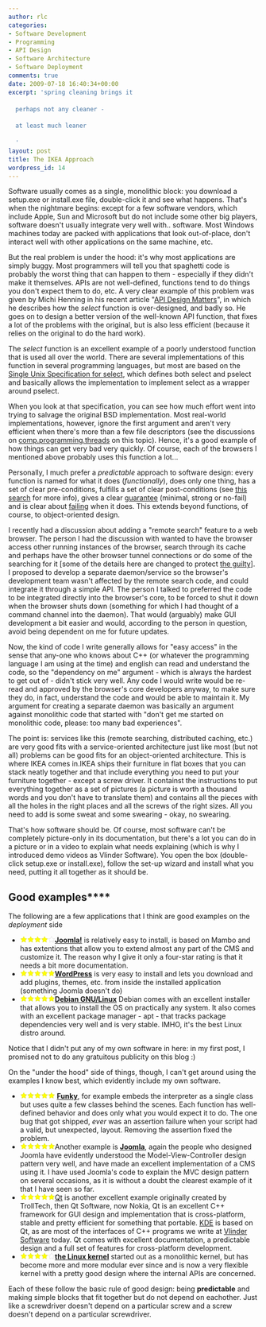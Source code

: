 ```yaml
---
author: rlc
categories:
- Software Development
- Programming
- API Design
- Software Architecture
- Software Deployment
comments: true
date: 2009-07-18 16:40:34+00:00
excerpt: 'spring cleaning brings it

  perhaps not any cleaner -

  at least much leaner

  '
layout: post
title: The IKEA Approach
wordpress_id: 14
---
```


Software usually comes as a single, monolithic block: you download a setup.exe or install.exe file, double-click it and see what happens. That's when the nightmare begins: except for a few software vendors, which include Apple, Sun and Microsoft but do not include some other big players, software doesn't usually integrate very well with.. software. Most Windows machines today are packed with applications that look out-of-place, don't interact well with other applications on the same machine, etc.

But the real problem is under the hood: it's why most applications are simply buggy. Most programmers will tell you that spaghetti code is probably the worst thing that can happen to them - especially if they didn't make it themselves. APIs are not well-defined, functions tend to do things you don't expect them to do, etc. A very clear example of this problem was given by Michi Henning in his recent article "[API Design Matters](http://queue.acm.org/detail.cfm?id=1255422)", in which he describes how the _select_ function is over-designed, and badly so. He goes on to design a better version of the well-known API function, that fixes a lot of the problems with the original, but is also less efficient (because it relies on the original to do the hard work).

The _select_ function is an excellent example of a poorly understood function that is used all over the world. There are several implementations of this function in several programming languages, but most are based on the [Single Unix Specification for select](http://www.opengroup.org/onlinepubs/009695399/functions/select.html), which defines both select and pselect and basically allows the implementation to implement select as a wrapper around pselect.

When you look at that specification, you can see how much effort went into trying to salvage the original BSD implementation. Most real-world implementations, however, ignore the first argument and aren't very efficient when there's more than a few file descriptors (see the discussions on [comp.programming.threads](http://groups.google.com/group/comp.programming.threads/topics?hl=en&lnk) on this topic). Hence, it's a good example of how things can get very bad very quickly. Of course, each of the browsers I mentioned above probably uses this function a lot...

Personally, I much prefer a _predictable_ approach to software design: every function is named for what it does (_functionally_), does only one thing, has a set of clear pre-conditions, fulfills a set of clear post-conditions (see [this search](http://www.google.com/search?hl=en&q=design+by+contract) for more info), gives a clear [guarantee](http://www.boost.org/community/exception_safety.html) (minimal, strong or no-fail) and is clear about [failing](http://www.google.com/search?hl=en&q=fail+fast) when it does. This extends beyond functions, of course, to object-oriented design.

I recently had a discussion about adding a "remote search" feature to a web browser. The person I had the discussion with wanted to have the browser access other running instances of the browser, search through its cache and perhaps have the other browser tunnel connections or do some of the searching for it [some of the details here are changed to protect [the guilty](/assets/guilty.html)]. I proposed to develop a separate daemon/service so the browser's development team wasn't affected by the remote search code, and could integrate it through a simple API. The person I talked to preferred the code to be integrated directly into the browser's core, to be forced to shut it down when the browser shuts down (something for which I had thought of a command channel into the daemon). That would (arguably) make GUI development a bit easier and would, according to the person in question, avoid being dependent on me for future updates.

Now, the kind of code I write generally allows for "easy access" in the sense that any-one who knows about C++ (or whatever the programming language I am using at the time) and english can read and understand the code, so the "dependency on me" argument - which is always the hardest to get out of - didn't stick very well. Any code I would write would be re-read and approved by the browser's core developers anyway, to make sure they do, in fact, understand the code and would be able to maintain it. My argument for creating a separate daemon was basically an argument against monolithic code that started with "don't get me started on monolithic code, please: too many bad experiences".

The point is: services like this (remote searching, distributed caching, etc.) are very good fits with a service-oriented architecture just like most (but not all) problems can be good fits for an object-oriented architecture. This is where IKEA comes in.<!--more-->IKEA ships their furniture in flat boxes that you can stack neatly together and that include everything you need to put your furniture together - except a screw driver. It containst the instructions to put everything together as a set of pictures (a picture is worth a thousand words and you don't have to translate them) and contains all the pieces with all the holes in the right places and all the screws of the right sizes. All you need to add is some sweat and some swearing - okay, no swearing.

That's how software should be. Of course, most software can't be completely picture-only in its documentation, but there's a lot you can do in a picture or in a video to explain what needs explaining (which is why I introduced demo videos as Vlinder Software). You open the box (double-click setup.exe or install.exe), follow the set-up wizard and install what you need, putting it all together as it should be.

## Good examples\*\*\*\*

The following are a few applications that I think are good examples on the _deployment_ side

- [![](/assets/fullstar.png)![](/assets/fullstar.png)![](/assets/fullstar.png)![](/assets/fullstar.png)![](/assets/emptystar.png)](http://www.joomla.org/)[**Joomla!**](http://www.joomla.org/)
  is relatively easy to install, is based on Mambo and has extentions that allow you to extend almost any part of the CMS and customize it. The reason why I give it only a four-star rating is that it needs a bit more documentation.
- ![](/assets/fullstar.png)![](/assets/fullstar.png)![](/assets/fullstar.png)![](/assets/fullstar.png)![](/assets/fullstar.png)[**WordPress**](http://www.wordpress.org/)
  is very easy to install and lets you download and add plugins, themes, etc. from inside the installed application (something Joomla doesn't do)
- ![](/assets/fullstar.png)![](/assets/fullstar.png)![](/assets/fullstar.png)![](/assets/fullstar.png)![](/assets/fullstar.png)**[Debian GNU/Linux](http://debian.org)**
  Debian comes with an excellent installer that allows you to install the OS on practically any system. It also comes with an excellent package manager - apt - that tracks package dependencies very well and is very stable. IMHO, it's the best Linux distro around.

Notice that I didn't put any of my own software in here: in my first post, I promised not to do any gratuitous publicity on this blog :)

On the "under the hood" side of things, though, I can't get around using the examples I know best, which evidently include my own software.

- ![](/assets/fullstar.png)![](/assets/fullstar.png)![](/assets/fullstar.png)![](/assets/fullstar.png)![](/assets/fullstar.png) [**Funky**](http://funky.vlinder.ca), for example
  embeds the interpreter as a single class but uses quite a few classes behind the scenes. Each function has well-defined behavior and does only what you would expect it to do. The one bug that got shipped, _ever_ was an assertion failure when your script had a valid, but unexpected, layout. Removing the assertion fixed the problem.
- ![](/assets/fullstar.png)![](/assets/fullstar.png)![](/assets/fullstar.png)![](/assets/fullstar.png)![](/assets/fullstar.png)Another example is [**Joomla**](http://joomla.org), again
  the people who designed Joomla have evidently understood the Model-View-Controller design pattern very well, and have made an excellent implementation of a CMS using it. I have used Joomla's code to explain the MVC design pattern on several occasions, as it is without a doubt the clearest example of it that I have seen so far.
- ![](/assets/fullstar.png)![](/assets/fullstar.png)![](/assets/fullstar.png)![](/assets/fullstar.png)![](/assets/fullstar.png)[Qt](https://web.archive.org/web/20170808091903/https://www.qt.io/developers/) is another excellent example
  originally created by TrollTech, then Qt Software, now Nokia, Qt is an excellent C++ framework for GUI design and implementation that is cross-platform, stable and pretty efficient for something that portable. [KDE](http://kde.org) is based on Qt, as are most of the interfaces of C++ programs we write at [Vlinder Software](http://vlinder.ca) today. Qt comes with excellent documentation, a predictable design and a full set of features for cross-platform development.
- ![](/assets/fullstar.png)![](/assets/fullstar.png)![](/assets/fullstar.png)![](/assets/fullstar.png)![](/assets/emptystar.png)**[the Linux kernel](http://kernel.org)**
  started out as a monolithic kernel, but has become more and more modular ever since and is now a very flexible kernel with a pretty good design where the internal APIs are concerned.

Each of these follow the basic rule of good design: being **predictable** and making simple blocks that fit together but do not depend on eachother. Just like a screwdriver doesn't depend on a particular screw and a screw doesn't depend on a particular screwdriver.